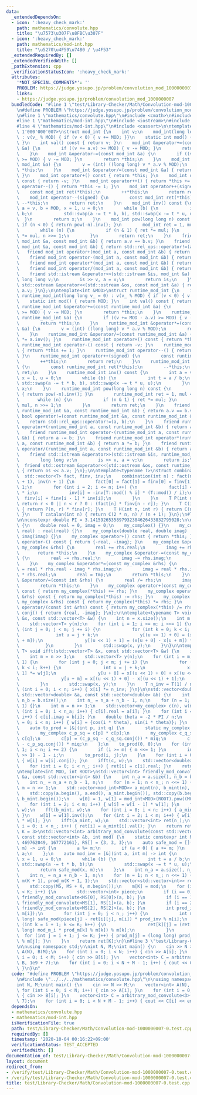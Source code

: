 ```yaml
---
data:
  _extendedDependsOn:
  - icon: ':heavy_check_mark:'
    path: mathematics/convolute.hpp
    title: "\u7573\u307F\u8FBC\u307F"
  - icon: ':heavy_check_mark:'
    path: mathematics/mod-int.hpp
    title: "\u5270\u4F59\u74B0 / \u4F53"
  _extendedRequiredBy: []
  _extendedVerifiedWith: []
  _pathExtension: cpp
  _verificationStatusIcon: ':heavy_check_mark:'
  attributes:
    '*NOT_SPECIAL_COMMENTS*': ''
    PROBLEM: https://judge.yosupo.jp/problem/convolution_mod_1000000007
    links:
    - https://judge.yosupo.jp/problem/convolution_mod_1000000007
  bundledCode: "#line 1 \"test/Library-Checker/Math/Convolution-mod-1000000007-0.test.cpp\"\
    \n#define PROBLEM \"https://judge.yosupo.jp/problem/convolution_mod_1000000007\"\
    \n#line 1 \"mathematics/convolute.hpp\"\n#include <cmath>\n#include <vector>\n\
    #line 1 \"mathematics/mod-int.hpp\"\n#include <iostream>\n#include <utility>\n\
    #line 4 \"mathematics/mod-int.hpp\"\n#include <cassert>\n\ntemplate<int MOD =\
    \ 1'000'000'007>\nstruct mod_int {\n    int v;\n    mod_int(long long v_ = 0)\
    \ : v(v_ % MOD) { if (v < 0) { v += MOD; }}\n    static int mod() { return MOD;\
    \ }\n    int val() const { return v; }\n    mod_int &operator+=(const mod_int\
    \ &a) {\n        if ((v += a.v) >= MOD) { v -= MOD; }\n        return *this;\n\
    \    }\n    mod_int &operator-=(const mod_int &a) {\n        if ((v += MOD - a.v)\
    \ >= MOD) { v -= MOD; }\n        return *this;\n    }\n    mod_int &operator*=(const\
    \ mod_int &a) {\n        v = (int) ((long long) v * a.v % MOD);\n        return\
    \ *this;\n    }\n    mod_int &operator/=(const mod_int &a) { return *this *= a.inv();\
    \ }\n    mod_int operator+() const { return *this; }\n    mod_int operator-()\
    \ const { return -v; }\n    mod_int operator++() { return *this += 1; }\n    mod_int\
    \ operator--() { return *this -= 1; }\n    mod_int operator++(signed) {\n    \
    \    const mod_int ret(*this);\n        ++*this;\n        return ret;\n    }\n\
    \    mod_int operator--(signed) {\n        const mod_int ret(*this);\n       \
    \ --*this;\n        return ret;\n    }\n    mod_int inv() const {\n        int\
    \ a = v, b = MOD, x = 1, u = 0;\n        while (b) {\n            int t = a /\
    \ b;\n            std::swap(a -= t * b, b), std::swap(x -= t * u, u);\n      \
    \  }\n        return x;\n    }\n    mod_int pow(long long n) const {\n       \
    \ if (n < 0) { return pow(-n).inv(); }\n        mod_int ret = 1, mul = *this;\n\
    \        while (n) {\n            if (n & 1) { ret *= mul; }\n            mul\
    \ *= mul, n >>= 1;\n        }\n        return ret;\n    }\n    friend bool operator==(const\
    \ mod_int &a, const mod_int &b) { return a.v == b.v; }\n    friend bool operator!=(const\
    \ mod_int &a, const mod_int &b) { return std::rel_ops::operator!=(a, b); }\n \
    \   friend mod_int operator+(mod_int a, const mod_int &b) { return a += b; }\n\
    \    friend mod_int operator-(mod_int a, const mod_int &b) { return a -= b; }\n\
    \    friend mod_int operator*(mod_int a, const mod_int &b) { return a *= b; }\n\
    \    friend mod_int operator/(mod_int a, const mod_int &b) { return a /= b; }\n\
    \    friend std::istream &operator>>(std::istream &is, mod_int &a) {\n       \
    \ long long v;\n        is >> v, a = v;\n        return is;\n    }\n    friend\
    \ std::ostream &operator<<(std::ostream &os, const mod_int &a) { return os <<\
    \ a.v; }\n};\n\ntemplate<int &MOD>\nstruct runtime_mod_int {\n    int v;\n   \
    \ runtime_mod_int(long long v_ = 0) : v(v_ % MOD) { if (v < 0) { v += MOD; }}\n\
    \    static int mod() { return MOD; }\n    int val() const { return v; }\n   \
    \ runtime_mod_int &operator+=(const runtime_mod_int &a) {\n        if ((v += a.v)\
    \ >= MOD) { v -= MOD; }\n        return *this;\n    }\n    runtime_mod_int &operator-=(const\
    \ runtime_mod_int &a) {\n        if ((v += MOD - a.v) >= MOD) { v -= MOD; }\n\
    \        return *this;\n    }\n    runtime_mod_int &operator*=(const runtime_mod_int\
    \ &a) {\n        v = (int) ((long long) v * a.v % MOD);\n        return *this;\n\
    \    }\n    runtime_mod_int &operator/=(const runtime_mod_int &a) { return *this\
    \ *= a.inv(); }\n    runtime_mod_int operator+() const { return *this; }\n   \
    \ runtime_mod_int operator-() const { return -v; }\n    runtime_mod_int operator++()\
    \ { return *this += 1; }\n    runtime_mod_int operator--() { return *this -= 1;\
    \ }\n    runtime_mod_int operator++(signed) {\n        const runtime_mod_int ret(*this);\n\
    \        ++*this;\n        return ret;\n    }\n    runtime_mod_int operator--(signed)\
    \ {\n        const runtime_mod_int ret(*this);\n        --*this;\n        return\
    \ ret;\n    }\n    runtime_mod_int inv() const {\n        int a = v, b = MOD,\
    \ x = 1, u = 0;\n        while (b) {\n            int t = a / b;\n           \
    \ std::swap(a -= t * b, b), std::swap(x -= t * u, u);\n        }\n        return\
    \ x;\n    }\n    runtime_mod_int pow(long long n) const {\n        if (n < 0)\
    \ { return pow(-n).inv(); }\n        runtime_mod_int ret = 1, mul = *this;\n \
    \       while (n) {\n            if (n & 1) { ret *= mul; }\n            mul *=\
    \ mul, n >>= 1;\n        }\n        return ret;\n    }\n    friend bool operator==(const\
    \ runtime_mod_int &a, const runtime_mod_int &b) { return a.v == b.v; }\n    friend\
    \ bool operator!=(const runtime_mod_int &a, const runtime_mod_int &b) {\n    \
    \    return std::rel_ops::operator!=(a, b);\n    }\n    friend runtime_mod_int\
    \ operator+(runtime_mod_int a, const runtime_mod_int &b) { return a += b; }\n\
    \    friend runtime_mod_int operator-(runtime_mod_int a, const runtime_mod_int\
    \ &b) { return a -= b; }\n    friend runtime_mod_int operator*(runtime_mod_int\
    \ a, const runtime_mod_int &b) { return a *= b; }\n    friend runtime_mod_int\
    \ operator/(runtime_mod_int a, const runtime_mod_int &b) { return a /= b; }\n\
    \    friend std::istream &operator>>(std::istream &is, runtime_mod_int &a) {\n\
    \        long long v;\n        is >> v, a = v;\n        return is;\n    }\n  \
    \  friend std::ostream &operator<<(std::ostream &os, const runtime_mod_int &a)\
    \ { return os << a.v; }\n};\n\ntemplate<typename T>\nstruct combination {\n  \
    \  std::vector<T> fact, finv, inv;\n    combination(int n) : fact(n + 1), finv(n\
    \ + 1), inv(n + 1) {\n        fact[0] = fact[1] = finv[0] = finv[1] = inv[1] =\
    \ 1;\n        for (int i = 2; i <= n; i++) {\n            fact[i] = fact[i - 1]\
    \ * i;\n            inv[i] = -inv[T::mod() % i] * (T::mod() / i);\n          \
    \  finv[i] = finv[i - 1] * inv[i];\n        }\n    }\n    T P(int n, int r) {\
    \ return r < 0 || n < r ? 0 : (fact[n] * finv[n - r]); }\n    T C(int n, int r)\
    \ { return P(n, r) * finv[r]; }\n    T H(int n, int r) { return C(n + r - 1, r);\
    \ }\n    T catalan(int n) { return C(2 * n, n) / (n + 1); }\n};\n#line 4 \"mathematics/convolute.hpp\"\
    \n\nconstexpr double PI = 3.1415926535897932384626433832795028;\n\nstruct my_complex\
    \ {\n    double real = 0, imag = 0;\n    my_complex() {}\n    my_complex(double\
    \ real) : real(real) {}\n    my_complex(double real, double imag) : real(real),\
    \ imag(imag) {}\n    my_complex operator+() const { return *this; }\n    my_complex\
    \ operator-() const { return {-real, -imag}; }\n    my_complex &operator+=(const\
    \ my_complex &rhs) {\n        real += rhs.real;\n        imag += rhs.imag;\n \
    \       return *this;\n    }\n    my_complex &operator-=(const my_complex &rhs)\
    \ {\n        real -= rhs.real;\n        imag -= rhs.imag;\n        return *this;\n\
    \    }\n    my_complex &operator*=(const my_complex &rhs) {\n        double tmp\
    \ = real * rhs.real - imag * rhs.imag;\n        imag = real * rhs.imag + imag\
    \ * rhs.real;\n        real = tmp;\n        return *this;\n    }\n    my_complex\
    \ &operator/=(const int &rhs) {\n        real /= rhs;\n        imag /= rhs;\n\
    \        return *this;\n    }\n    my_complex operator+(const my_complex &rhs)\
    \ const { return my_complex(*this) += rhs; }\n    my_complex operator-(const my_complex\
    \ &rhs) const { return my_complex(*this) -= rhs; }\n    my_complex operator*(const\
    \ my_complex &rhs) const { return my_complex(*this) *= rhs; }\n    my_complex\
    \ operator/(const int &rhs) const { return my_complex(*this) /= rhs; }\n    my_complex\
    \ conj() { return {real, -imag}; }\n};\n\ntemplate<typename T> void fft(std::vector<T>\
    \ &x, const std::vector<T> &w) {\n    int n = x.size();\n    int m = n >> 1;\n\
    \    std::vector<T> y(n);\n    for (int i = 1; i <= m; i <<= 1) {\n        for\
    \ (int j = 0; j < m; j += i) {\n            for (int k = 0; k < i; k++) {\n  \
    \              int u = j + k;\n                y[(u << 1) + 0] = (x[u + 0] + x[u\
    \ + m]);\n                y[(u << 1) + 1] = (x[u + 0] - x[u + m]) * w[j];\n  \
    \          }\n        }\n        std::swap(x, y);\n    }\n}\n\ntemplate<typename\
    \ T> void ifft(std::vector<T> &x, const std::vector<T> &w) {\n    int n = x.size();\n\
    \    int m = n >> 1;\n    std::vector<T> y(n);\n    for (int i = m; i > 0; i >>=\
    \ 1) {\n        for (int j = 0; j < m; j += i) {\n            for (int k = 0;\
    \ k < i; k++) {\n                int u = j + k;\n                x[(u << 1) +\
    \ 1] *= w[j];\n                y[u + 0] = x[(u << 1) + 0] + x[(u << 1) + 1];\n\
    \                y[u + m] = x[(u << 1) + 0] - x[(u << 1) + 1];\n            }\n\
    \        }\n        std::swap(x, y);\n    }\n    T n_inv = T(1) / n;\n    for\
    \ (int i = 0; i < n; i++) { x[i] *= n_inv; }\n}\n\nstd::vector<double> convolute(const\
    \ std::vector<double> &a, const std::vector<double> &b) {\n    int n_a = a.size(),\
    \ n_b = b.size();\n    int n_ = n_a + n_b - 1, n;\n    for (n = 1; n < n_; n <<=\
    \ 1) {}\n    int m = n >> 1;\n    std::vector<my_complex> c(n), w(m);\n    for\
    \ (int i = 0; i < n_a; i++) { c[i].real = a[i]; }\n    for (int i = 0; i < n_b;\
    \ i++) { c[i].imag = b[i]; }\n    double theta = -2 * PI / n;\n    for (int i\
    \ = 0; i < m; i++) { w[i] = {cos(i * theta), sin(i * theta)}; }\n    fft(c, w);\n\
    \    auto to_prod = [&](int p, int q) {\n        static my_complex miq = {0, -0.25};\n\
    \        my_complex c_p_sq = c[p] * c[p];\n        my_complex c_q_sq = c[q] *\
    \ c[q];\n        c[p] = (c_p_sq - c_q_sq.conj()) * miq;\n        c[q] = (c_q_sq\
    \ - c_p_sq.conj()) * miq;\n    };\n    to_prod(0, 0);\n    for (int i = 1, m =\
    \ 1; i < n; i += 2) {\n        if (i >= m) { m <<= 1; }\n        int j = m + (m\
    \ >> 1) - 1 - i;\n        to_prod(i, j);\n    }\n    for (int i = 0; i < m; i++)\
    \ { w[i] = w[i].conj(); }\n    ifft(c, w);\n    std::vector<double> ret(n_);\n\
    \    for (int i = 0; i < n_; i++) { ret[i] = c[i].real; }\n    return ret;\n}\n\
    \ntemplate<int MOD, int ROOT>\nstd::vector<int> friendly_mod_convolute(const std::vector<int>\
    \ &a, const std::vector<int> &b) {\n    int n_a = a.size(), n_b = b.size();\n\
    \    int n_ = n_a + n_b - 1, n;\n    for (n = 1; n < n_; n <<= 1) {}\n    int\
    \ m = n >> 1;\n    std::vector<mod_int<MOD>> a_mint(n), b_mint(n), w(m + 2);\n\
    \    std::copy(a.begin(), a.end(), a_mint.begin()), std::copy(b.begin(), b.end(),\
    \ b_mint.begin());\n    w[0] = 1, w[1] = mod_int<MOD>(ROOT).pow((MOD - 1) / n);\n\
    \    for (int i = 2; i < m; i++) { w[i] = w[i - 1] * w[1]; }\n    fft(a_mint,\
    \ w);\n    fft(b_mint, w);\n    for (int i = 0; i < n; i++) { a_mint[i] *= b_mint[i];\
    \ }\n    w[1] = w[1].inv();\n    for (int i = 2; i < m; i++) { w[i] = w[i - 1]\
    \ * w[1]; }\n    ifft(a_mint, w);\n    std::vector<int> ret(n_);\n    for (int\
    \ i = 0; i < n_; i++) { ret[i] = a_mint[i].val(); }\n    return ret;\n}\n\ntemplate<int\
    \ K = 3>\nstd::vector<int> arbitrary_mod_convolute(const std::vector<int> &a,\
    \ const std::vector<int> &b, int mod) {\n    static constexpr int MS[] = {998244353,\
    \ 469762049, 167772161}, RS[] = {3, 3, 3};\n    auto safe_mod = [](int a, int\
    \ m) -> int {\n        a %= m;\n        if (a < 0) { a += m; }\n        return\
    \ a;\n    };\n    auto mod_inv = [&](int a, int m) -> int {\n        int b = m,\
    \ x = 1, u = 0;\n        while (b) {\n            int t = a / b;\n           \
    \ std::swap(a -= t * b, b);\n            std::swap(x -= t * u, u);\n        }\n\
    \        return safe_mod(x, m);\n    };\n    int n_a = a.size(), n_b = b.size();\n\
    \    int n_ = n_a + n_b - 1, n;\n    for (n = 1; n < n_; n <<= 1) {}\n    std::vector<int>\
    \ m(K + 1), prod_m(K + 1, 1);\n    std::vector<std::vector<int>> ret(K + 1, std::vector<int>(n_));\n\
    \    std::copy(MS, MS + K, m.begin());\n    m[K] = mod;\n    for (int i = 0; i\
    \ < K; i++) {\n        std::vector<int> piece;\n        if (i == 0) { piece =\
    \ friendly_mod_convolute<MS[0], RS[0]>(a, b); }\n        if (i == 1) { piece =\
    \ friendly_mod_convolute<MS[1], RS[1]>(a, b); }\n        if (i == 2) { piece =\
    \ friendly_mod_convolute<MS[2], RS[2]>(a, b); }\n        int prod_inv = mod_inv(prod_m[i],\
    \ m[i]);\n        for (int j = 0; j < n_; j++) {\n            int mod_m_i = (long\
    \ long) safe_mod(piece[j] - ret[i][j], m[i]) * prod_inv % m[i];\n            for\
    \ (int k = i + 1; k <= K; k++) {\n                ret[k][j] = (ret[k][j] + (long\
    \ long) mod_m_i * prod_m[k] % m[k]) % m[k];\n            }\n        }\n      \
    \  for (int j = i + 1; j <= K; j++) { prod_m[j] = (long long) prod_m[j] * m[i]\
    \ % m[j]; }\n    }\n    return ret[K];\n}\n#line 3 \"test/Library-Checker/Math/Convolution-mod-1000000007-0.test.cpp\"\
    \n\nusing namespace std;\n\nint N, M;\nint main() {\n    cin >> N >> M;\n    vector<int>\
    \ A(N), B(M);\n    for (int i = 0; i < N; i++) { cin >> A[i]; }\n    for (int\
    \ i = 0; i < M; i++) { cin >> B[i]; }\n    vector<int> C = arbitrary_mod_convolute<3>(A,\
    \ B, 1e9 + 7);\n    for (int i = 0; i < N + M - 1; i++) { cout << C[i] << endl;\
    \ }\n}\n"
  code: "#define PROBLEM \"https://judge.yosupo.jp/problem/convolution_mod_1000000007\"\
    \n#include \"../../../mathematics/convolute.hpp\"\n\nusing namespace std;\n\n\
    int N, M;\nint main() {\n    cin >> N >> M;\n    vector<int> A(N), B(M);\n   \
    \ for (int i = 0; i < N; i++) { cin >> A[i]; }\n    for (int i = 0; i < M; i++)\
    \ { cin >> B[i]; }\n    vector<int> C = arbitrary_mod_convolute<3>(A, B, 1e9 +\
    \ 7);\n    for (int i = 0; i < N + M - 1; i++) { cout << C[i] << endl; }\n}"
  dependsOn:
  - mathematics/convolute.hpp
  - mathematics/mod-int.hpp
  isVerificationFile: true
  path: test/Library-Checker/Math/Convolution-mod-1000000007-0.test.cpp
  requiredBy: []
  timestamp: '2020-10-04 00:16:22+09:00'
  verificationStatus: TEST_ACCEPTED
  verifiedWith: []
documentation_of: test/Library-Checker/Math/Convolution-mod-1000000007-0.test.cpp
layout: document
redirect_from:
- /verify/test/Library-Checker/Math/Convolution-mod-1000000007-0.test.cpp
- /verify/test/Library-Checker/Math/Convolution-mod-1000000007-0.test.cpp.html
title: test/Library-Checker/Math/Convolution-mod-1000000007-0.test.cpp
---
```

